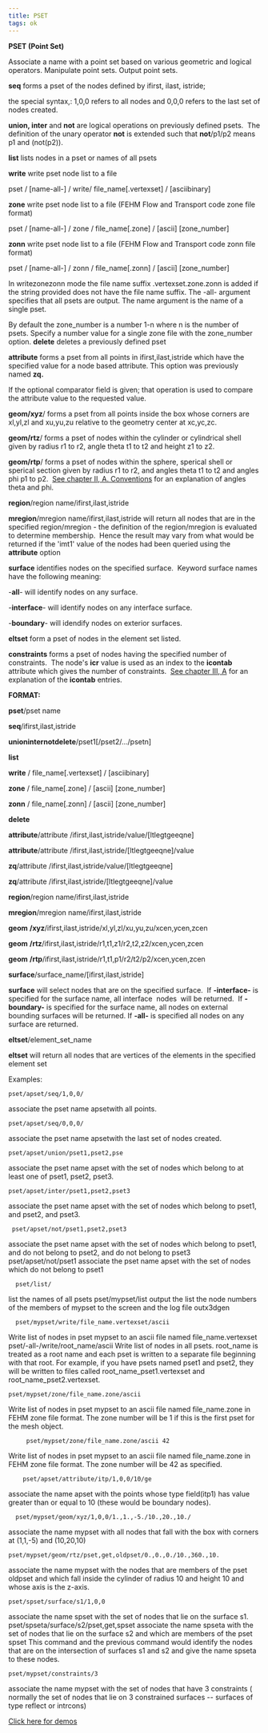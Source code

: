 ```yaml
---
title: PSET
tags: ok
---
```


 **PSET (Point Set)**

  Associate a name with a point set based on various geometric and
  logical operators. Manipulate point sets. Output point sets.
 
  **seq** forms a pset of the nodes defined by ifirst, ilast,
  istride;

  the special syntax,: 1,0,0 refers to all nodes and 0,0,0 refers to
  the last set of nodes created.

  **union, inter** and **not** are logical operations on previously
  defined psets.  The definition of the unary operator **not** is
  extended such that **not**/p1/p2 means p1 and (not(p2)).

  **list** lists nodes in a pset or names of all psets

  **write** write pset node list to a file

  pset / [name-all-] / write/ file\_name[.vertexset] /
  [asciibinary]

  **zone** write pset node list to a file (FEHM Flow and Transport
  code zone file format)

  pset / [name-all-] / zone / file\_name[.zone] / [ascii]
  [zone\_number]

  **zonn** write pset node list to a file (FEHM Flow and Transport
  code zonn file format)

  pset / [name-all-] / zonn / file\_name[.zonn] / [ascii]
  [zone\_number]

  In writezonezonn mode the file name suffix .vertexset.zone.zonn
  is added if the string provided does not have the file name suffix.
  The -all- argument specifies that all psets are output. The name
  argument is the name of a single pset.

  By default the zone\_number is a number 1-n where n is the number of
  psets. Specify a number value for a single zone file with the
  zone\_number option. **delete** deletes a previously defined pset

  **attribute** forms a pset from all points in
  ifirst,ilast,istride which have the specified value for a node based
  attribute. This option was previously named **zq.**

  If the optional comparator field is given; that operation is used to
  compare the attribute value to the requested value.

  **geom/xyz**/ forms a pset from all points inside the box whose
  corners are xl,yl,zl and xu,yu,zu relative to the geometry center at
  xc,yc,zc.

  **geom/rtz**/ forms a pset of nodes within the cylinder or
  cylindrical shell given by radius r1 to r2, angle theta t1 to t2 and
  height z1 to z2.

  **geom/rtp**/ forms a pset of nodes within the sphere, sperical
  shell or sperical section given by radius r1 to r2, and angles theta
  t1 to t2 and angles phi p1 to p2.  [See chapter II, A.
  Conventions](../conventions.md) for an explanation of angles theta
  and phi.

  **region**/region name/ifirst,ilast,istride

  **mregion**/mregion name/ifirst,ilast,istride will return all nodes
  that are in the specified region/mregion - the definition of the
  region/mregion is evaluated to determine membership.  Hence the
  result may vary from what would be returned if the 'imt1' value of
  the nodes had been queried using the **attribute** option

  **surface** identifies nodes on the specified surface.  Keyword
  surface names have the following meaning:
 
   -**all**- will identify nodes on any surface.

   -**interface**- will identify nodes on any interface surface.

   -**boundary**- will idendify nodes on exterior surfaces.

**eltset** form a pset of nodes in the element set listed.

**constraints** forms a pset of nodes having the specified number of
constraints.  The node's **icr** value is used as an index to the
**icontab** attribute which gives the number of constraints.  [See
chapter III, A](../meshobject.md) for an explanation of the
**icontab** entries.

**FORMAT:**

**pset**/pset name

**seq**/ifirst,ilast,istride

**unioninternotdelete**/pset1[/pset2/.../psetn]

**list**

**write** / file\_name[.vertexset] / [asciibinary]

**zone** / file\_name[.zone] / [ascii] [zone\_number]

**zonn** / file\_name[.zonn] / [ascii] [zone\_number]

**delete**

**attribute**/attribute
/ifirst,ilast,istride/value/[ltlegtgeeqne]

**attribute**/attribute
/ifirst,ilast,istride/[ltlegtgeeqne]/value

**zq**/attribute /ifirst,ilast,istride/value/[ltlegtgeeqne]

**zq**/attribute /ifirst,ilast,istride/[ltlegtgeeqne]/value

**region**/region name/ifirst,ilast,istride

**mregion**/mregion name/ifirst,ilast,istride

**geom** **/xyz**/ifirst,ilast,istride/xl,yl,zl/xu,yu,zu/xcen,ycen,zcen

**geom** **/rtz**/ifirst,ilast,istride/r1,t1,z1/r2,t2,z2/xcen,ycen,zcen

**geom** **/rtp**/ifirst,ilast,istride/r1,t1,p1/r2/t2/p2/xcen,ycen,zcen

**surface**/surface\_name/[ifirst,ilast,istride]

**surface** will select nodes that are on the specified surface.  If
**-interface-** is specified for the surface name, all interface  nodes 
will be returned.  If **-boundary-** is specified for the surface name,
all nodes on external bounding surfaces will be returned. If **-all-**
is specified all nodes on any surface are returned.

**eltset**/element\_set\_name

**eltset** will return all nodes that are vertices of the elements in
the specified element set

Examples:

    pset/apset/seq/1,0,0/

associate the pset name apsetwith all points.

    pset/apset/seq/0,0,0/

associate the pset name apsetwith the last set of nodes created.

    pset/apset/union/pset1,pset2,pse

associate the pset name apset with the set of nodes which belong to at least one of pset1, pset2, pset3.

    pset/apset/inter/pset1,pset2,pset3

 associate the pset name apset with the set of nodes which belong to pset1, and pset2, and pset3.

     pset/apset/not/pset1,pset2,pset3

 associate the pset name apset with the set of nodes which belong to pset1, and do not belong to pset2, and do not belong to pset3
pset/apset/not/pset1
 associate the pset name apset with the set of nodes which do not belong to pset1

      pset/list/

 list the names of all psets
pset/mypset/list
 output the list the node numbers of the members of mypset to the screen and the log file outx3dgen

      pset/mypset/write/file_name.vertexset/ascii

 Write list of nodes in pset mypset to an ascii file named file_name.vertexset
pset/-all-/write/root_name/ascii
Write list of nodes in all psets. root_name is treated as a root name and each pset is written to a separate file beginning with that root. For example, if you have psets named pset1 and pset2, they will be written to files called root_name_pset1.vertexset and root_name_pset2.vertexset.

    pset/mypset/zone/file_name.zone/ascii

 Write list of nodes in pset mypset to an ascii file named file_name.zone in FEHM zone file format. The zone number will be 1 if this is the first pset for the mesh object. 
 
         pset/mypset/zone/file_name.zone/ascii 42

Write list of nodes in pset mypset to an ascii file named file_name.zone in FEHM zone file format. The zone number will be 42 as specified.

        pset/apset/attribute/itp/1,0,0/10/ge
        
 associate the name apset with the points whose type field(itp1) has value greater than or equal to 10 (these would be boundary nodes).

      pset/mypset/geom/xyz/1,0,0/1.,1.,-5./10.,20.,10./

associate the name mypset with all nodes that fall with the box with corners at (1,1,-5) and (10,20,10)
  
    pset/mypset/geom/rtz/pset,get,oldpset/0.,0.,0./10.,360.,10.  

associate the name mypset with the nodes that are members of the pset oldpset and which fall inside the cylinder of radius 10 and height 10 and whose axis is the z-axis.

    pset/spset/surface/s1/1,0,0

associate the name spset with the set of nodes that lie on the surface s1.
pset/spseta/surface/s2/pset,get,spset
associate the name spseta with the set of nodes that lie on the surface s2 and which are members of the pset spset  This command and the previous command would identify the nodes that are on the intersection of surfaces s1 and s2 and give the name spseta to these nodes.

    pset/mypset/constraints/3

associate the name mypset with the set of nodes that have 3 constraints ( normally the set of nodes that lie on 3  constrained surfaces -- surfaces of type reflect or intrcons)

[Click here for demos](../demos/main_pset.md)
